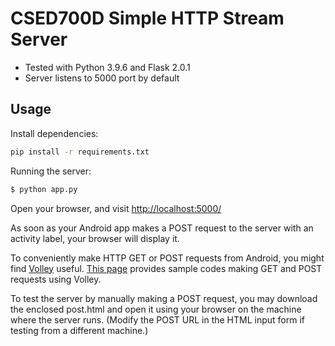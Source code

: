 # CSED700D Simple HTTP Stream Server
- Tested with Python 3.9.6 and Flask 2.0.1
- Server listens to 5000 port by default

## Usage

Install dependencies:

```bash
pip install -r requirements.txt
```

Running the server:
```bash
$ python app.py
```

Open your browser, and visit <http://localhost:5000/>

As soon as your Android app makes a POST request to the server with an activity label, your browser will display it. 

To conveniently make HTTP GET or POST requests from Android, you might find [Volley](https://developer.android.com/training/volley) useful. 
[This page](https://nabeelj.medium.com/making-a-simple-get-and-post-request-using-volley-beginners-guide-ee608f10c0a9) provides sample codes making GET and POST 
requests using Volley. 

To test the server by manually making a POST request, you may download the enclosed post.html and open it using your browser on the machine where the server runs. (Modify the POST URL in the HTML input form if testing from a different machine.)
